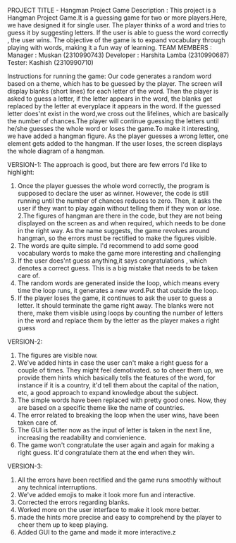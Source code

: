 PROJECT TITLE - Hangman Project 
Game Description : This project is a Hangman Project Game.It is a guessing game for two or more players.Here, we have designed it for single user. The player thinks of a word and tries to guess it by suggesting letters. If the user is able to guess the word correctly , the user wins. The objective of the game is to expand vocabulary through playing with words, making it a fun way of learning. TEAM MEMBERS : Manager : Muskan (2310990743) Developer : Harshita Lamba (2310990687) Tester: Kashish (2310990710)

Instructions for running the game: Our code generates a random word based on a theme, which has to be guessed by the player. The screen will display blanks (short lines) for each letter of the word. Then the player is asked to guess a letter, if the letter appears in the word, the blanks get replaced by the letter at everyplace it appears in the word. If the guessed letter does'nt exist in the word,we cross out the lifelines, which are basically the number of chances.The player will continue guessing the letters until he/she guesses the whole word or loses the game.To make it interesting, we have added a hangman figure. As the player guesses a wrong letter, one element gets added to the hangman. If the user loses, the screen displays the whole diagram of a hangman.

VERSION-1: The approach is good, but there are few errors I'd like to highlight:

1. Once the player guesses the whole word correctly, the program is supposed to declare the user as winner. However, the code is still running until the number of chances reduces to zero. Then, it asks the user if they want to play again without telling them if they won or lose.
2.The figures of hangman are there in the code, but they are not being displayed on the screen as and when required, which needs to be done in the right way. As the name suggests, the game revolves around hangman, so the errors must be rectified to make the figures visible.
3. The words are quite simple. I'd recommend to add some good vocabulary words to make the game more interesting and challenging
4. If the user does'nt guess anything,it says congratulations , which denotes a correct guess. This is a big mistake that needs to be taken care of.
5. The random words are generated inside the loop, which means every time the loop runs, it generates a new word.Put that outside the loop.
6. If the player loses the game, it continues to ask the user to guess a letter. It should terminate the game right away.
The blanks were not there, make them visible using loops by counting the number of letters in the word and replace them by the letter as the player makes a right guess

VERSION-2:
1. The figures are visible now.
2. We've added hints in case the user can't make a right guess for a couple of times. They might feel demotivated. so to cheer them up, we provide them hints which basically tells the features of the word, for instance if it is a country, it'd tell them about the capital of the nation, etc, a good approach to expand knowledge about the subject.
3. The simple words have been replaced with pretty good ones. Now, they are based on a specific theme like the name of countries.
4. The error related to breaking the loop when the user wins, have been taken care of.
5. The GUI is better now as the input of letter is taken in the next line, increasing the readability and convienience.
6. The game won't congratulate the user again and again for making a right guess. It'd congratulate them at the end when they win.

VERSION-3:
1. All the errors have been rectified and the game runs smoothly without any technical interruptions.
2. We've added emojis to make it look more fun and interactive.
3. Corrected the errors regarding blanks.
4. Worked more on the user interface to make it look more better.
5. made the hints more precise and easy to comprehend by the player to cheer them up to keep playing.
6. Added GUI to the game and made it more interactive.z


